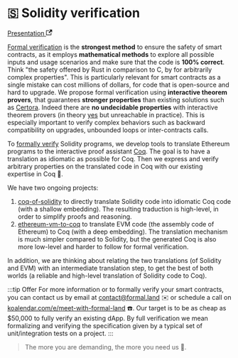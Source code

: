 # 🇸 Solidity verification

[Presentation <svg width="13.5" height="13.5" aria-hidden="true" viewBox="0 0 24 24"><path fill="currentColor" d="M21 13v10h-21v-19h12v2h-10v15h17v-8h2zm3-12h-10.988l4.035 4-6.977 7.07 2.828 2.828 6.977-7.07 4.125 4.172v-11z"></path></svg>](https://formal.land/presentation-verification-solidity/)

[Formal verification](https://en.wikipedia.org/wiki/Formal_verification) is the **strongest method** to ensure the safety of smart contracts, as it employs **mathematical methods** to explore all possible inputs and usage scenarios and make sure that the code is **100% correct**. Think "the safety offered by Rust in comparison to C, by for arbitrarily complex properties". This is particularly relevant for smart contracts as a single mistake can cost millions of dollars, for code that is open-source and hard to upgrade. We propose formal verification using **interactive theorem provers**, that guarantees **stronger properties** than existing solutions such as [Certora](https://www.certora.com/). Indeed there are **no undecidable properties** with interactive theorem provers (in theory [yes](https://en.wikipedia.org/wiki/G%C3%B6del%27s_incompleteness_theorems) but unreachable in practice). This is especially important to verify complex behaviors such as backward compatibility on upgrades, unbounded loops or inter-contracts calls.

To [formally verify](https://en.wikipedia.org/wiki/Formal_verification) Solidity programs, we develop tools to translate Ethereum programs to the interactive proof assistant [Coq](https://coq.inria.fr/). The goal is to have a translation as idiomatic as possible for Coq. Then we express and verify arbitrary properties on the translated code in Coq with our existing expertise in Coq 🐓.

We have two ongoing projects:
1. [coq-of-solidity](https://gitlab.com/formal-land/coq-of-solidity) to directly translate Solidity code into idiomatic Coq code (with a shallow embedding). The resulting traduction is high-level, in order to simplify proofs and reasoning.
2. [ethereum-vm-to-coq](https://gitlab.com/formal-land/ethereum-vm-to-coq) to translate EVM code (the assembly code of Ethereum) to Coq (with a deep embedding). The translation mechanism is much simpler compared to Solidity, but the generated Coq is also more low-level and harder to follow for formal verification.

In addition, we are thinking about relating the two translations (of Solidity and EVM) with an intermediate translation step, to get the best of both worlds (a reliable and high-level translation of Solidity code to Coq).

:::tip Offer
For more information or to formally verify your smart contracts, you can contact us by email at [&#099;&#111;&#110;&#116;&#097;&#099;&#116;&#064;formal&#046;&#108;&#097;&#110;&#100;](mailto:&#099;&#111;&#110;&#116;&#097;&#099;&#116;&#064;formal&#046;&#108;&#097;&#110;&#100;) ✉️ or schedule a call on [koalendar.com/e/meet-with-formal-land](https://koalendar.com/e/meet-with-formal-land) ☎️. Our target is to be as cheap as $50,000 to fully verify an existing dApp. By full verification we mean formalizing and verifying the specification given by a typical set of unit/integration tests on a project.
:::

> The more you are demanding, the more you need us 🏇.

